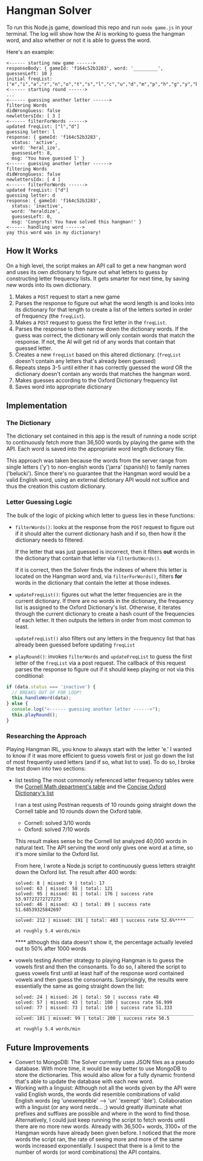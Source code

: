 # Hangman Solver

To run this Node.js game, download this repo and run `node game.js` in your terminal. The log will show how the AI is working to guess the hangman word, and also whether or not it is able to guess the word.

Here's an example:
~~~~
<------ starting new game ------>
responseBody: { gameId: 'f164c52b3283', word: '_________', guessesLeft: 10 }
initial freqList: ["e","i","a","r","n","o","t","s","l","c","u","d","m","p","h","g","y","b","f","k","v","w","z","x","j","q"]
<------ starting round ------>
...
<------ guessing another letter ------>
filtering Words
didWrongGuess: false
newlettersIdx: [ 3 ]
<------ filterForWords ------>
updated freqList: ["l","d"]
guessing letter: l
response: { gameId: 'f164c52b3283',
  status: 'active',
  word: 'heral_ize',
  guessesLeft: 8,
  msg: 'You have guessed l' }
<------ guessing another letter ------>
filtering Words
didWrongGuess: false
newlettersIdx: [ 4 ]
<------ filterForWords ------>
updated freqList: ["d"]
guessing letter: d
response: { gameId: 'f164c52b3283',
  status: 'inactive',
  word: 'heraldize',
  guessesLeft: 0,
  msg: 'Congrats! You have solved this hangman!' }
<------ handling word ------>
yay this word was in my dictionary!
~~~~

## How It Works
On a high level, the script makes an API call to get a new hangman word and uses its own dictionary to figure out what letters to guess by constructing letter frequency lists. It gets smarter for next time, by saving new words into its own dictionary.

1. Makes a `POST` request to start a new game
2. Parses the response to figure out what the word length is and looks into its dictionary for that length to create a list of the letters sorted in order of frequency (the `freqList`).
3. Makes a `POST` request to guess the first letter in the `freqList`.
4. Parses the response to then narrow down the dictionary words. If the guess was correct, the dictionary will only contain words that match the response. If not, the AI will get rid of any words that contain that guessed letter.
5. Creates a new `freqList` based on this altered dictionary. (`freqList` doesn't contain any letters that's already been guessed)
6. Repeats steps 3-5 until either it has correctly guessed the word OR the dictionary doesn't contain any words that matches the hangman word.
7. Makes guesses according to the Oxford Dictionary frequency list
8. Saves word into appropriate dictionary

## Implementation

### The Dictionary
The dictionary set contained in this app is the result of running a node script to continuously fetch more than 36,500 words by playing the game with the API. Each word is saved into the appropriate word length dictionary file.

This approach was taken because the words from the server range from single letters ('y') to non-english words ('jarra' (spanish)) to family names ('belucki'). Since there's no guarantee that the Hangman word would be a valid English word, using an external dictionary API would not suffice and thus the creation this custom dictionary.

### Letter Guessing Logic
The bulk of the logic of picking which letter to guess lies in these functions:
  - `filterWords()`: looks at the response from the `POST` request to figure out if it should alter the current dictionary hash and if so, then how it the dictionary needs to filtered.

    If the letter that was just guessed is incorrect, then it filters **out** words in the dictionary that contain that letter via `filterOutWords()`.

    If it is correct, then the Solver finds the indexes of where this letter is located on the Hangman word and, via `filterForWords()`, filters **for** words in the dictionary that contain the letter at those indexes.

  - `updateFreqList()`: figures out what the letter frequencies are in the current dictionary. If there are no words in the dictionary, the frequency list is assigned to the Oxford Dictionary's list. Otherwise, it  iterates through the current dictionary to create a hash count of the frequencies of each letter. It then outputs the letters in order from most common to least.

    `updateFreqList()` also filters out any letters in the frequency list that has already been guessed before updating `freqList`

  - `playRound()`: invokes `filterWords` and `updateFreqList` to guess the first letter of the `freqList` via a post request. The callback of this request parses the response to figure out if it should keep playing or not via this conditional:
  ~~~~javascript
  if (data.status === 'inactive') {
    // BREAKS OUT OF FOR LOOP!
    this.handleWord(data);
  } else {
    console.log("<------ guessing another letter ------>");
    this.playRound();
  }
  ~~~~

### Researching the Approach
Playing Hangman IRL, you know to always start with the letter 'e.' I wanted to know if it was more efficient to guess vowels first or just go down the list of most frequently used letters (and if so, what list to use). To do so, I broke the test down into two sections:
- list testing
  The most commonly referenced letter frequency tables were the [Cornell Math department's table](https://www.math.cornell.edu/~mec/2003-2004/cryptography/subs/frequencies.html) and the [Concise Oxford Dictionary's list](https://en.oxforddictionaries.com/explore/which-letters-are-used-most)

  I ran a test using Postman requests of 10 rounds going straight down the Cornell table and 10 rounds down the Oxford table.
  - Cornell: solved 3/10 words
  - Oxford: solved 7/10 words

  This result makes sense bc the Cornell list analyzed 40,000 words in natural text. The API serving the word only gives one word at a time, so it's more similar to the Oxford list.

  From here, I wrote a Node.js script to continuously guess letters straight down the Oxford list. The result after 400 words:
  ~~~~
  solved: 8 | missed: 9 | total: 17
  solved: 63 | missed: 58 | total: 121
  solved: 95 | missed: 81 | total: 176 | success rate 53.97727272727273
  solved: 46 | missed: 43 | total: 89 | success rate 51.68539325842697
  __________________________________________________________________
  solved: 212 | missed: 191 | total: 403 | success rate 52.6%****

  at roughly 5.4 words/min
  ~~~~
  **** although this data doesn't show it, the percentage actually leveled out to 50% after 1000 words

- vowels testing
  Another strategy to playing Hangman is to guess the vowels first and then the consonants. To do so, I altered the script to guess vowels first until at least half of the response word contained vowels and then guess the consonants. Surprisingly, the results were essentially the same as going straight down the list:

  ~~~~
  solved: 24 | missed: 26 | total: 50 | success rate 48
  solved: 57 | missed: 43 | total: 100 | success rate 56.999
  solved: 77 | missed: 73 | total: 150 | success rate 51.333
  __________________________________________________________________
  solved: 101 | missed: 99 | total: 200 | success rate 50.5

  at roughly 5.4 words/min
  ~~~~
## Future Improvements
- Convert to MongoDB: The Solver currently uses JSON files as a pseudo database. With more time, it would be way better to use MongoDB to store the dictionaries. This would also allow for a fully dynamic frontend that's able to update the database with each new word.
- Working with a linguist: Although not all the words given by the API were valid English words, the words did resemble combinations of valid English words (eg 'unexemptible' --> 'un' 'exempt' 'ible'). Collaboration with a linguist (or any word nerds... ;) would greatly illuminate what prefixes and suffixes are possible and where in the word to find those.
  Alternatively, I could just keep running the script to fetch words until there are no more new words. Already with 36,500+ words, 3100+ of the Hangman words have already been given before. I noticed that the more words the script ran, the rate of seeing more and more of the same words increased exponentially. I suspect that there is a limit to the number of words (or word combinations) the API contains.

